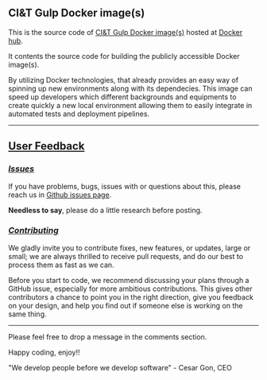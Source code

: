 ## CI&T Gulp Docker image(s)

This is the source code of [CI&T Gulp Docker image(s)](https://hub.docker.com/r/ciandt/gulp/) hosted at [Docker hub](https://hub.docker.com/).

It contents the source code for building the publicly accessible Docker image(s).

By utilizing Docker technologies, that already provides an easy way of spinning up new environments along with its dependecies. This image can speed up developers which different backgrounds and equipments to create quickly a new local environment allowing them to easily integrate in automated tests and deployment pipelines.

* * *

## [User Feedback](#user-feedback)

### [*Issues*](#issues)

If you have problems, bugs, issues with or questions about this, please reach us in [Github issues page](https://github.com/ciandt-dev/docker-hub-gulp/issues).

__Needless to say__, please do a little research before posting.

### [*Contributing*](#contributing)

We gladly invite you to contribute fixes, new features, or updates, large or small; we are always thrilled to receive pull requests, and do our best to process them as fast as we can.

Before you start to code, we recommend discussing your plans through a GitHub issue, especially for more ambitious contributions. This gives other contributors a chance to point you in the right direction, give you feedback on your design, and help you find out if someone else is working on the same thing.

* * *

Please feel free to drop a message in the comments section.

Happy coding, enjoy!!

"We develop people before we develop software" - Cesar Gon, CEO
